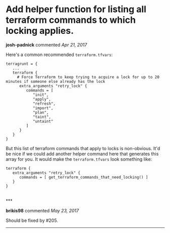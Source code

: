 # Add helper function for listing all terraform commands to which locking applies.

**josh-padnick** commented *Apr 21, 2017*

Here's a common recommended `terraform.tfvars`:

```hcl
terragrunt = {
   ...
   terraform {
     # Force Terraform to keep trying to acquire a lock for up to 20 minutes if someone else already has the lock 
      extra_arguments "retry_lock" {
         commands = [
            "init",
            "apply",
            "refresh",
            "import",
            "plan",
            "taint",
            "untaint"
         ]
      }
   }
}
```

But this list of terraform commands that apply to locks is non-obvious. It'd be nice if we could add another helper command here that generates this array for you. It would make the `terraform.tfvars` look something like:

```hcl
terraform { 
   extra_arguments "retry_lock" {
      commands = [ get_terraform_commands_that_need_locking() ]
   }
}
```
<br />
***


**brikis98** commented *May 23, 2017*

Should be fixed by #205.
***

